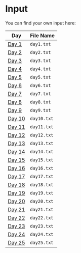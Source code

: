 # Input

You can find your own input here:

| Day                                                  | File Name   |
|------------------------------------------------------|-------------|
| [Day 1](https://adventofcode.com/2024/day/1/input)   | `day1.txt`  |
| [Day 2](https://adventofcode.com/2024/day/2/input)   | `day2.txt`  |
| [Day 3](https://adventofcode.com/2024/day/3/input)   | `day3.txt`  |
| [Day 4](https://adventofcode.com/2024/day/4/input)   | `day4.txt`  |
| [Day 5](https://adventofcode.com/2024/day/5/input)   | `day5.txt`  |
| [Day 6](https://adventofcode.com/2024/day/6/input)   | `day6.txt`  |
| [Day 7](https://adventofcode.com/2024/day/7/input)   | `day7.txt`  |
| [Day 8](https://adventofcode.com/2024/day/8/input)   | `day8.txt`  |
| [Day 9](https://adventofcode.com/2024/day/9/input)   | `day9.txt`  |
| [Day 10](https://adventofcode.com/2024/day/10/input) | `day10.txt` |
| [Day 11](https://adventofcode.com/2024/day/11/input) | `day11.txt` |
| [Day 12](https://adventofcode.com/2024/day/12/input) | `day12.txt` |
| [Day 13](https://adventofcode.com/2024/day/13/input) | `day13.txt` |
| [Day 14](https://adventofcode.com/2024/day/14/input) | `day14.txt` |
| [Day 15](https://adventofcode.com/2024/day/15/input) | `day15.txt` |
| [Day 16](https://adventofcode.com/2024/day/16/input) | `day16.txt` |
| [Day 17](https://adventofcode.com/2024/day/17/input) | `day17.txt` |
| [Day 18](https://adventofcode.com/2024/day/18/input) | `day18.txt` |
| [Day 19](https://adventofcode.com/2024/day/19/input) | `day19.txt` |
| [Day 20](https://adventofcode.com/2024/day/20/input) | `day20.txt` |
| [Day 21](https://adventofcode.com/2024/day/21/input) | `day21.txt` |
| [Day 22](https://adventofcode.com/2024/day/22/input) | `day22.txt` |
| [Day 23](https://adventofcode.com/2024/day/23/input) | `day23.txt` |
| [Day 24](https://adventofcode.com/2024/day/24/input) | `day24.txt` |
| [Day 25](https://adventofcode.com/2024/day/25/input) | `day25.txt` |
